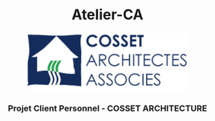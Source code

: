 <h1 align="center"> Atelier-CA </h1>

<div align="center">
  <img width="320px" src="./assets/icons/logo_agence.png" alt="logo cosset architecture">
</div>

<h3 align="center"> Projet Client Personnel -  COSSET ARCHITECTURE </h3>
